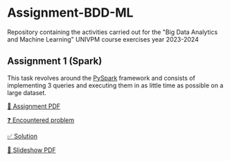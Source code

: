 # Assignment-BDD-ML
Repository containing the activities carried out for the "Big Data Analytics and Machine Learning" UNIVPM course exercises year 2023-2024

## Assignment 1 (Spark)
This task revolves around the <a href="https://www.databricks.com/it/glossary/pyspark">PySpark</a> framework and consists of implementing 3 queries and executing them in as little time as possible on a large dataset.

<a href="assignment_1/assignment.pdf">📘 Assignment PDF</a>

<a href="https://stackoverflow.com/questions/78165804/pyspark-how-to-read-multiple-csv-files-with-different-column-positions-most-eff">❓ Encountered problem</a>

<a href="assignment_1/main.py">✅ Solution</a>

<a href="assignment_1/slideshow.pdf">📙 Slideshow PDF</a>
